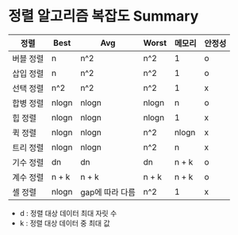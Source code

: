 # 정렬 알고리즘 복잡도 Summary

| 정렬    | Best  | Avg        | Worst | 메모리   | 안정성 |
|-------|-------|------------|-------|-------|-----|
| 버블 정렬 | n     | n^2        | n^2   | 1     | o   |
| 삽입 정렬 | n     | n^2        | n^2   | 1     | o   |
| 선택 정렬 | n^2   | n^2        | n^2   | 1     | x   |
| 합병 정렬 | nlogn | nlogn      | nlogn | n     | o   |
| 힙 정렬  | nlogn | nlogn      | nlogn | 1     | x   |
| 퀵 정렬  | nlogn | nlogn      | n^2   | nlogn | x   |
| 트리 정렬 | nlogn | nlogn      | n^2   | n     | x   |
| 기수 정렬 | dn    | dn         | dn    | n + k | o   |
| 계수 정렬 | n + k | n + k      | n + k | n + k | o   |
| 셸 정렬  | nlogn      | gap에 따라 다름 | n^2   | 1     | x   |

- d : 정렬 대상 데이터 최대 자릿 수
- k : 정렬 대상 데이터 중 최대 값

